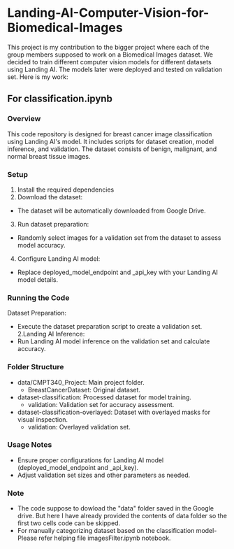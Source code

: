 # Landing-AI-Computer-Vision-for-Biomedical-Images
This project is my contribution to the bigger project where each of the group members supposed to work on a Biomedical Images dataset. We decided to train different computer vision models for different datasets using Landing AI. The models later were deployed and tested on validation set. Here is my work: 

## For classification.ipynb
### Overview
This code repository is designed for breast cancer image classification using Landing AI's model. It includes scripts for dataset creation, model inference, and validation. The dataset consists of benign, malignant, and normal breast tissue images.

### Setup
1. Install the required dependencies
2. Download the dataset:
  - The dataset will be automatically downloaded from Google Drive.
3. Run dataset preparation:
  - Randomly select images for a validation set from the dataset to assess model accuracy.
4. Configure Landing AI model:
  - Replace deployed_model_endpoint and _api_key with your Landing AI model details.
  
### Running the Code
Dataset Preparation:
- Execute the dataset preparation script to create a validation set.
2.Landing AI Inference:
- Run Landing AI model inference on the validation set and calculate accuracy.
  
### Folder Structure
- data/CMPT340_Project: Main project folder.
  - BreastCancerDataset: Original dataset.
- dataset-classification: Processed dataset for model training.
  - validation: Validation set for accuracy assessment.
- dataset-classification-overlayed: Dataset with overlayed masks for visual inspection.
  - validation: Overlayed validation set.

### Usage Notes
- Ensure proper configurations for Landing AI model (deployed_model_endpoint and _api_key).
- Adjust validation set sizes and other parameters as needed.

### Note
- The code suppose to dowload the "data" folder saved in the Google drive. But here I have already provided the contents of data folder so the first two cells code can be skipped.
- For manually categorizing dataset based on the classification model- Please refer helping file imagesFilter.ipynb notebook. 

